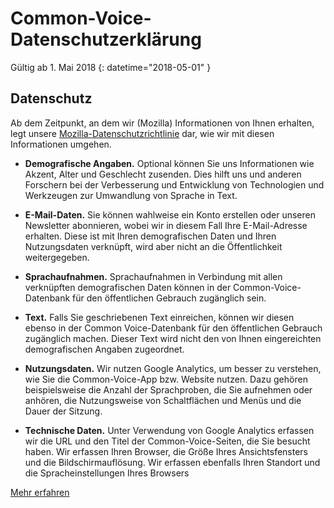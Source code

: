 # Common-Voice-Datenschutzerklärung 

Gültig ab 1. Mai 2018 {: datetime="2018-05-01" }

## Datenschutz

Ab dem Zeitpunkt, an dem wir (Mozilla) Informationen von Ihnen erhalten, legt unsere [Mozilla-Datenschutzrichtlinie](https://www.mozilla.org/privacy) dar, wie wir mit diesen Informationen umgehen.

* **Demografische Angaben.** Optional können Sie uns Informationen wie Akzent, Alter und Geschlecht zusenden. Dies hilft uns und anderen Forschern bei der Verbesserung und Entwicklung von Technologien und Werkzeugen zur Umwandlung von Sprache in Text.

* **E-Mail-Daten.** Sie können wahlweise ein Konto erstellen oder unseren Newsletter abonnieren, wobei wir in diesem Fall Ihre E-Mail-Adresse erhalten. Diese ist mit Ihren demografischen Daten und Ihren Nutzungsdaten verknüpft, wird aber nicht an die Öffentlichkeit weitergegeben.

* **Sprachaufnahmen.** Sprachaufnahmen in Verbindung mit allen verknüpften demografischen Daten können in der Common-Voice-Datenbank für den öffentlichen Gebrauch zugänglich sein.

* **Text.** Falls Sie geschriebenen Text einreichen, können wir diesen ebenso in der Common Voice-Datenbank für den öffentlichen Gebrauch zugänglich machen. Dieser Text wird nicht den von Ihnen eingereichten demografischen Angaben zugeordnet. 

* **Nutzungsdaten.** Wir nutzen Google Analytics, um besser zu verstehen, wie Sie die Common-Voice-App bzw. Website nutzen. Dazu gehören beispielsweise die Anzahl der Sprachproben, die Sie aufnehmen oder anhören, die Nutzungsweise von Schaltflächen und Menüs und die Dauer der Sitzung.

* **Technische Daten.** Unter Verwendung von Google Analytics erfassen wir die URL und den Titel der Common-Voice-Seiten, die Sie besucht haben. Wir erfassen Ihren Browser, die Größe Ihres Ansichtsfensters und die Bildschirmauflösung. Wir erfassen ebenfalls Ihren Standort und die Spracheinstellungen Ihres Browsers

[Mehr erfahren](https://github.com/mozilla/voice-web/blob/master/docs/data_dictionary.md)
